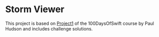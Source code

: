 # Storm Viewer
This project is based on [Project1](https://www.hackingwithswift.com/100/16) of the 100DaysOfSwift course by Paul Hudson and includes challenge solutions. 
